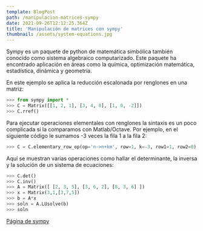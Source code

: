 ```yaml
---
template: BlogPost
path: /manipulacion-matrices-sympy
date: 2021-09-26T12:12:25.364Z
title: 'Manipulación de matrices con sympy'
thumbnail: /assets/system-equations.jpg
---
```

Sympy es un paquete de python de matemática simbólica también conocido como sistema algebraico computarizado. Este paquete ha encontrado aplicación en áreas como la química, optimización matemática, estadística, dinámica y geometría.

En este ejemplo se aplica la reducción escalonada por renglones en una matriz:

```python
>>> from sympy import *
>>> C = Matrix([[1, 2, 1], [3, 4, 0], [1, 0, -2]])
>>> C.rref()
```

Para ejecutar operaciones elementales con renglones la sintaxis es un poco complicada si la comparamos con Matlab/Octave. Por ejemplo, en el siguiente código le sumamos -3 veces la fila 1 a la fila 2:

```python
>>> C = C.elementary_row_op(op='n->n+km', row=1, k=-3, row1=1, row2=0)
```

Aquí se muestran varias operaciones como hallar el determinante, la inversa y la solución de un sistema de ecuaciones:

```python
>>> C.det()
>>> C.inv()
>>> A = Matrix([ [2, 3, 5], [3, 6, 2], [8, 3, 6] ])
>>> x = Matrix(3,1,[3,7,5])
>>> b = A*x
>>> soln = A.LUsolve(b)
>>> soln
```

[Página de sympy](https://www.sympy.org/en/index.html "Sympy")